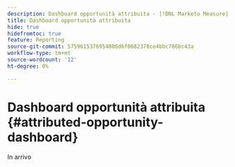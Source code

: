 ```yaml
---
description: Dashboard opportunità attribuita - [!DNL Marketo Measure] - Prodotto
title: Dashboard opportunità attribuita
hide: true
hidefromtoc: true
feature: Reporting
source-git-commit: 5759615376954806d6f0682378ce4bbc786bc43a
workflow-type: tm+mt
source-wordcount: '12'
ht-degree: 0%

---
```


# Dashboard opportunità attribuita {#attributed-opportunity-dashboard}

In arrivo
